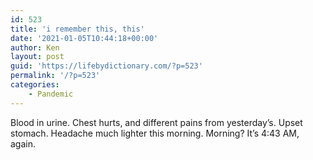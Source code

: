 ```yaml
---
id: 523
title: 'i remember this, this'
date: '2021-01-05T10:44:18+00:00'
author: Ken
layout: post
guid: 'https://lifebydictionary.com/?p=523'
permalink: '/?p=523'
categories:
    - Pandemic
---
```


Blood in urine. Chest hurts, and different pains from yesterday’s. Upset stomach. Headache much lighter this morning. Morning? It’s 4:43 AM, again.